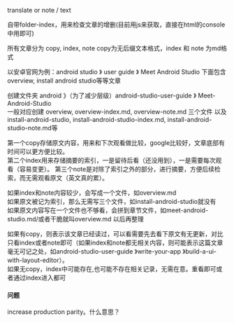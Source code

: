 translate or note / text

自带folder-index，用来检查文章的增删(目前用js来获取，直接在html的console中用即可)

所有文章分为 copy, index, note
copy为无后缀文本格式，index 和 note 为md格式

以安卓官网为例：android studio 》 user guide 》 Meet Android Studio
下面包含overview, install android studio等等文章

创建文件夹 android 》（为了减少层级）android-studio-user-guide 》 Meet-Android-Studio  
一般对应创建 overview, overview-index.md, overview-note.md 三个文件
以及 install-android-studio, install-android-studio-index.md, install-android-studio-note.md等

第一个copy存储原文内容，用来和下次观看做比较，google比较好，文章底部有时间可以更方便比较。  
第二个index用来存储摘要的索引，一是留待后看（还没用到），一是需要每次观看（容易变更）。
第三个note是对除了索引之外的部分，进行摘要，方便后续检索，而无需观看原文（英文真的累）。

如果index和note内容较少，会写成一个文件，如overview.md  
如果原文被记为索引，那么无需写三个文件，如install-android-studio就没有  
如果原文内容写在一个文件也不够看，会拼到章节文件，如meet-android-studio.md/或者干脆就叫overview.md 以后再整理

如果有copy，则表示该文章已经读过，可以看需要先去看下原文有无更新，对比只看index或者note即可（如果index和note都无相关内容，则可能表示这篇文章毫无可记之处，如android-studio-user-guide 》write-your-app 》build-a-ui-with-layout-editor）。  
如果无copy，index中可能存在,也可能不存在相关记录，无需在意。重看即可或者通过index进入都可  



#### 问题

increase production parity。什么意思？